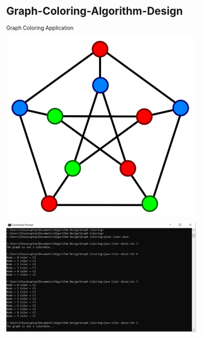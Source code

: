 # Graph-Coloring-Algorithm-Design
Graph Coloring Application

<p>
<img src="/imageColoring.png" width="500" align="middle"></img>
</p>

![](/cmdColoring.PNG)
